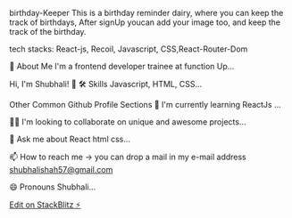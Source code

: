 birthday-Keeper
This is a birthday reminder dairy, where you can keep the track of birthdays, After signUp youcan add your image too, and keep the track of the birthday.

tech stacks: React-js, Recoil, Javascript, CSS,React-Router-Dom

🚀 About Me
I'm a frontend developer trainee at function Up...

Hi, I'm Shubhali! 👋
🛠 Skills
Javascript, HTML, CSS...

Other Common Github Profile Sections
🧠 I'm currently learning ReactJs ...

👯‍♀️ I'm looking to collaborate on unique and awesome projects...

💬 Ask me about React html css...

📫 How to reach me -> you can drop a mail in my e-mail address shubhalishah57@gmail.com

😄 Pronouns Shubhali...

[Edit on StackBlitz ⚡️](https://stackblitz.com/edit/react-kjiaqt)

